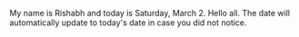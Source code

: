My name is Rishabh and today is Saturday, March 2. Hello all. The date will automatically update to today's date in case you did not notice.

